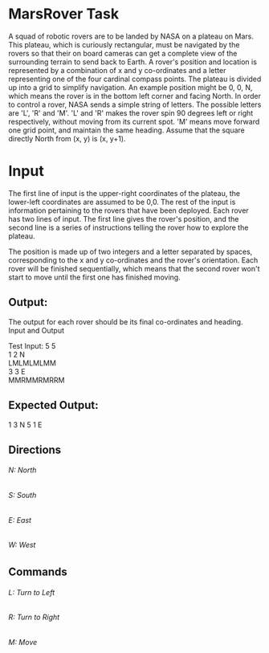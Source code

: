 # MarsRover Task

A squad of robotic rovers are to be landed by NASA on a plateau on Mars. This plateau, which is curiously rectangular, must be navigated by the rovers so that their on board cameras can get a complete view of the surrounding terrain to send back to Earth.
A rover's position and location is represented by a combination of x and y co-ordinates and a letter representing one of the four cardinal compass points. The plateau is divided up into a grid to simplify navigation. An example position might be 0, 0, N, which means the rover is in the bottom left corner and facing North.
In order to control a rover, NASA sends a simple string of letters. The possible letters are 'L', 'R' and 'M'. 'L' and 'R' makes the rover spin 90 degrees left or right respectively, without moving from its current spot. 'M' means move forward one grid point, and maintain the same heading.
Assume that the square directly North from (x, y) is (x, y+1).

# Input

The first line of input is the upper-right coordinates of the plateau, the lower-left coordinates are assumed to be 0,0.
The rest of the input is information pertaining to the rovers that have been deployed. Each rover has two lines of input. The first line gives the rover's position, and the second line is a series of instructions telling the rover how to explore the plateau.

The position is made up of two integers and a letter separated by spaces, corresponding to the x and y co-ordinates and the rover's orientation.
Each rover will be finished sequentially, which means that the second rover won't start to move until the first one has finished moving.

## Output:
The output for each rover should be its final co-ordinates and heading. Input and Output

Test Input:
5 5<br/>
1 2 N<br/>
LMLMLMLMM<br/>
3 3 E<br/>
MMRMMRMRRM<br/>


## Expected Output:

1 3 N
5 1 E

## Directions

###### N: North <br/>
###### S: South <br/>
###### E: East <br/>
###### W: West <br/>

## Commands

###### L: Turn to Left <br/>
###### R: Turn to Right <br/>
###### M: Move <br/><br/>

